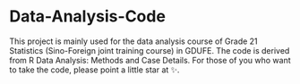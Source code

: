 # Data-Analysis-Code
This project is mainly used for the data analysis course of Grade 21 Statistics (Sino-Foreign joint training course) in GDUFE. The code is derived from R Data Analysis: Methods and Case Details. For those of you who want to take the code, please point a little star at ✨.
